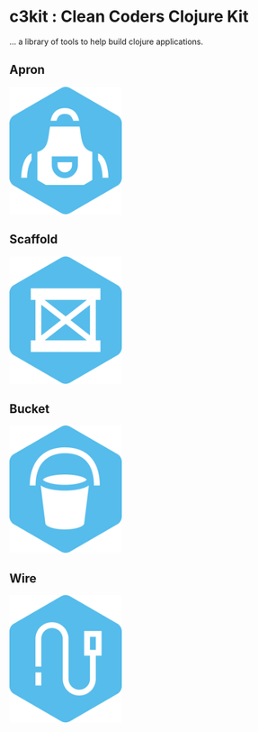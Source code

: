 #  c3kit : Clean Coders Clojure Kit

... a library of tools to help build clojure applications.

## Apron

[![Apron](https://github.com/cleancoders/c3kit/blob/main/img/apron_200.png)](https://github.com/cleancoders/c3kit/tree/main/apron)

## Scaffold

[![Scaffold](https://github.com/cleancoders/c3kit/blob/main/img/scaffold_200.png)](https://github.com/cleancoders/c3kit/tree/main/scaffold)

## Bucket

[![Bucket](https://github.com/cleancoders/c3kit/blob/main/img/bucket_200.png)](https://github.com/cleancoders/c3kit/tree/main/bucket)

## Wire

[![Wire](https://github.com/cleancoders/c3kit/blob/main/img/wire_200.png)](https://github.com/cleancoders/c3kit/tree/main/wire)
